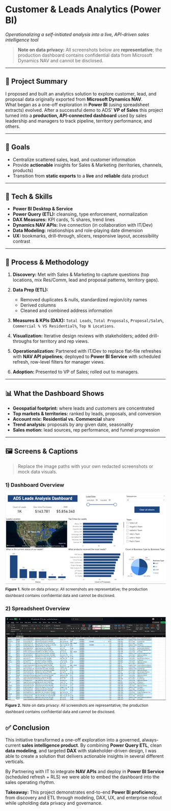 # Customer & Leads Analytics (Power BI)  
_Operationalizing a self-initiated analysis into a live, API-driven sales intelligence tool_

> **Note on data privacy:** All screenshots below are **representative**; the production dashboard contains confidential data from Microsoft Dynamics NAV and cannot be disclosed.

---

## 📌 Project Summary
I proposed and built an analytics solution to explore customer, lead, and proposal data originally exported from **Microsoft Dynamics NAV**.  
What began as a one-off exploration in **Power BI** (using spreadsheet extracts) evolved. After a successful demo to ADS' **VP of Sales** this project turned into a **production, API-connected dashboard** used by sales leadership and managers to track pipeline, territory performance, and others.

---

## 🎯 Goals
- Centralize scattered sales, lead, and customer information
- Provide **actionable** insights for Sales & Marketing (territories, channels, products)
- Transition from **static exports** to a **live** and **reliable** data product

---

## 🧰 Tech & Skills
- **Power BI Desktop & Service**
- **Power Query (ETL):** cleansing, type enforcement, normalization
- **DAX Measures:** KPI cards, % shares, trend lines
- **Dynamics NAV APIs:** live connection (in collaboration with IT/Dev)
- **Data Modeling:** relationships and role-playing date dimension
- **UX:** bookmarks, drill-through, slicers, responsive layout, accessibility contrast

---

## 🔄 Process & Methodology
1. **Discovery:** Met with Sales & Marketing to capture questions (top locations, mix Res/Comm, lead and proposal patterns, territory gaps).  
2. **Data Prep (ETL):**  
   - Removed duplicates & nulls, standardized region/city names  
   - Derived columns
   - Cleaned and combined address information

3. **Measures & KPIs (DAX):** `Total Leads`, `Total Proposals`, `Proposal/Sale%`, `Commercial % VS Residential%`, `Top N Locations`.  
4. **Visualization:** Iterative design reviews with stakeholders; added drill-throughs for territory and rep views.  
5. **Operationalization:** Partnered with IT/Dev to replace flat-file refreshes with **NAV API pipelines**; deployed to **Power BI Service** with scheduled refresh, row-level filters for manager views.  
6. **Adoption:** Presented to VP of Sales; rolled out to managers.

---

## 📊 What the Dashboard Shows
- **Geospatial footprint:** where leads and customers are concentrated  
- **Top markets & territories:** ranked by leads, proposals, and conversion  
- **Account mix:** **Residential vs. Commercial** share  
- **Trend analysis:** proposals by any given date, seasonality  
- **Sales motion:** lead sources, rep performance, and funnel progression

---

## 🖼️ Screens & Captions

> Replace the image paths with your own redacted screenshots or mock data visuals.

### 1) Dashboard Overview
![Overview](/dashboard.png)  
<sub>**Figure 1.** Note on data privacy: All screenshots are representative; the production dashboard contains confidential data  and cannot be disclosed.</sub>

### 2) Spreadsheet Overview
![Leads Map](/spreadsheet.png)  
<sub>**Figure 2.** Note on data privacy: All screenshots are representative; the production dashboard contains confidential data  and cannot be disclosed.</sub>

## ✅ Conclusion

This initiative transformed a one-off exploration into a governed, always-current **sales intelligence product**. By combining **Power Query ETL**, clean **data modeling**, and targeted **DAX** with stakeholder-driven design, I was able to create a solution that delivers actionable insights in several different verticals.

By Partnering with IT to integrate **NAV APIs** and deploy in **Power BI Service** (scheduled refresh + RLS) we were able to embed the dashboard into the sales operating rhythm.


**Takeaway:** This project demonstrates end-to-end **Power BI proficiency**, from discovery and ETL through modeling, DAX, UX, and enterprise rollout while upholding data privacy and governance.
